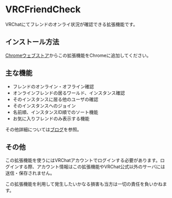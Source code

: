 # VRCFriendCheck
VRChatにてフレンドのオンライ状況が確認できる拡張機能です。

## インストール方法
[Chromeウェブストア](https://chrome.google.com/webstore/detail/vrcfriendcheck/fkhfmlkfiaafmoaobaofhldnlgapekhl)からこの拡張機能をChromeに追加してください。  

## 主な機能
- フレンドのオンライン・オフライン確認
- オンラインフレンドの居るワールド、インスタンス確認
- そのインスタンスに居る他のユーザの確認
- そのインスタンスへのジョイン
- 名前順、インスタンスID順でのソート機能
- お気に入りフレンドのみ表示する機能


その他詳細については[ブログ](http://mnao305.hatenablog.com/entry/2018/11/23/121133)を参照。

## その他
この拡張機能を使うにはVRChatアカウントでログインする必要があります。ログインする際、アカウント情報はこの拡張機能やVRChat公式以外のサーバには送信・保存されません。

この拡張機能を利用して発生したいかなる損害も当方は一切の責任を負いかねます。
